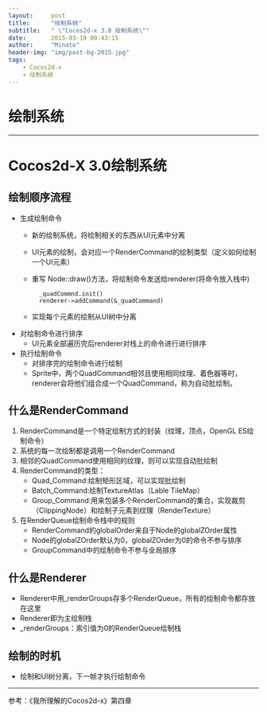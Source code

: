 ```yaml
---
layout:     post
title:      "绘制系统"
subtitle:   " \"Cocos2d-x 3.0 绘制系统\""
date:       2015-03-19 00:43:15
author:     "Minato"
header-img: "img/post-bg-2015.jpg"
tags:
    - Cocos2d-x
    - 绘制系统
---
```


# 绘制系统

<!-- create time: 2015-03-19 00:43:15  -->

----

# Cocos2d-X 3.0绘制系统

## 绘制顺序流程
* 生成绘制命令
    + 新的绘制系统，将绘制相关的东西从UI元素中分离
    + UI元素的绘制，会对应一个RenderCommand的绘制类型（定义如何绘制一个UI元素）
    + 重写 Node::draw()方法，将绘制命令发送给renderer(将命令放入栈中)

            _quadCommnd.init()
            renderer->addCommand(&_quadCommand) 
            
    + 实现每个元素的绘制从UI树中分离
* 对绘制命令进行排序
    + UI元素全部遍历完后renderer对栈上的命令进行进行排序
* 执行绘制命令
    + 对排序完的绘制命令进行绘制
    + Sprite中，两个QuadCommand相邻且使用相同纹理、着色器等时，renderer会将他们组合成一个QuadCommand，称为自动批绘制。
    
## 什么是RenderCommand
1. RenderCommand是一个特定绘制方式的封装（纹理，顶点，OpenGL ES绘制命令）
2. 系统的每一次绘制都是调用一个RenderCommand
3. 相邻的QuadCommand使用相同的纹理，则可以实现自动批绘制
4. RenderCommand的类型：
    + Quad_Command:绘制矩形区域，可以实现批绘制
    + Batch_Command:绘制TextureAtlas（Lable TileMap）
    + Group_Command:用来包装多个RenderCommand的集合，实现裁剪（ClippingNode）和绘制子元素到纹理（RenderTexture）
5. 在RenderQueue绘制命令栈中的规则
    + RenderCommand的globalOrder来自于Node的globalZOrder属性
    + Node的globalZOrder默认为0，globalZOrder为0的命令不参与排序
    + GroupCommand中的绘制命令不参与全局排序

## 什么是Renderer
* Renderer中用_renderGroups存多个RenderQueue，所有的绘制命令都存放在这里
* Renderer即为主绘制栈
* _renderGroups：索引值为0的RenderQueue绘制栈


## 绘制的时机
* 绘制和UI树分离，下一帧才执行绘制命令

----
参考：《我所理解的Cocos2d-x》第四章